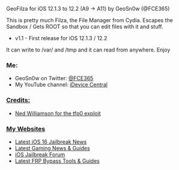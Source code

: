 GeoFilza for iOS 12.1.3 to 12.2 (A9 -> A11)
by GeoSn0w (@FCE365)

This is pretty much Filza, the File Manager from Cydia. Escapes the Sandbox / Gets ROOT so that you can edit files with it and stuff.

* v1.1 - First release for iOS 12.1.3 / 12.2

It can write to /var/ and /tmp and it can read from anywhere. Enjoy

### Me:
<ul>
  <li>GeoSn0w on Twitter: <a href="twitter.com/FCE365">@FCE365</a></li>
  <li>My YouTube channel: <a href="youtube.com/fce365official">iDevice Central</li>
</ul>

### Credits:
<ul>
  <li> Ned Williamson for the tfp0 exploit </li>  
</ul>

### My Websites
* <a href="https://idevicecentral.com">Latest iOS 16 Jailbreak News</a>
* <a href="https://gametutorialpro.com">Latest Gaming News & Guides</a>
* <a href="https://jailbreak.fce365.info">iOS Jailbreak Forum</a>
* <a href="https://gsmbypass.com">Latest FRP Bypass Tools & Guides</a>
